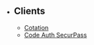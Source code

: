 - ## Clients
    - [Cotation](/{{route}}/{{version}}/client/cotation)
    - [Code Auth SecurPass](/{{route}}/{{version}}/client/authcode)
